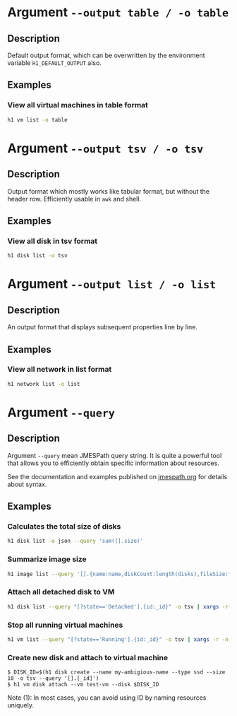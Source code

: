 # Argument ```--output table / -o table```

## Description

Default output format, which can be overwritten by the environment variable ```H1_DEFAULT_OUTPUT``` also.

## Examples

### View all virtual machines in table format

```bash
h1 vm list -o table
```

# Argument ```--output tsv / -o tsv```

## Description

Output format which mostly works like tabular format, but without the header row. Efficiently usable in ```awk``` and shell.

## Examples

### View all disk in tsv format

```bash
h1 disk list -o tsv
```

# Argument ```--output list / -o list```

## Description

An output format that displays subsequent properties line by line.

## Examples

### View all network in list format

```bash
h1 network list -o list
```

# Argument ```--query```

## Description

Argument ```--query``` mean JMESPath query string. It is quite a powerful tool that allows you to efficiently 
    obtain specific information about resources.
    
See the documentation and examples published on [jmespath.org](https://jmespath.org) for details about syntax.
    
## Examples

### Calculates the total size of disks

```bash
h1 disk list -o json --query 'sum([].size)'
```

### Summarize image size

```bash
h1 image list --query '[].{name:name,diskCount:length(disks),fileSize:fileSize}'
```

### Attach all detached disk to VM

```bash
h1 disk list --query "[?state=='Detached'].{id:_id}" -o tsv | xargs -r -n 1 h1 vm disk attach --vm test-vm --disk
```

### Stop all running virtual machines

```bash
h1 vm list --query "[?state=='Running'].{id:_id}" -o tsv | xargs -r -n 1 h1 vm stop --vm
```

### Create new disk and attach to virtual machine

 ```
$ DISK_ID=$(h1 disk create --name my-ambigious-name --type ssd --size 10 -o tsv --query '[].[_id]')
$ h1 vm disk attach --vm test-vm --disk $DISK_ID
 ```

Note (1): In most cases, you can avoid using ID by naming resources uniquely.
